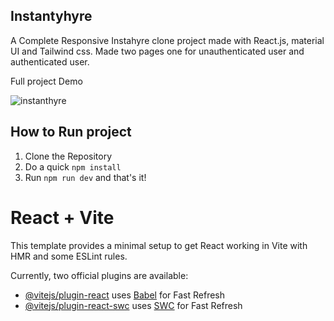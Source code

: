 ## Instantyhyre
A Complete Responsive Instahyre clone project made with React.js, material UI and Tailwind css. Made two pages one for unauthenticated user and authenticated user.

Full project Demo

![instanthyre](https://github.com/tusharjain365/Instanthyre/assets/75572829/e073d96a-7acc-4627-9562-033e67169539)

## How to Run project
1. Clone the Repository
2. Do a quick  `npm install`
3. Run `npm run dev` and that's it! 

# React + Vite

This template provides a minimal setup to get React working in Vite with HMR and some ESLint rules.

Currently, two official plugins are available:

- [@vitejs/plugin-react](https://github.com/vitejs/vite-plugin-react/blob/main/packages/plugin-react/README.md) uses [Babel](https://babeljs.io/) for Fast Refresh
- [@vitejs/plugin-react-swc](https://github.com/vitejs/vite-plugin-react-swc) uses [SWC](https://swc.rs/) for Fast Refresh

